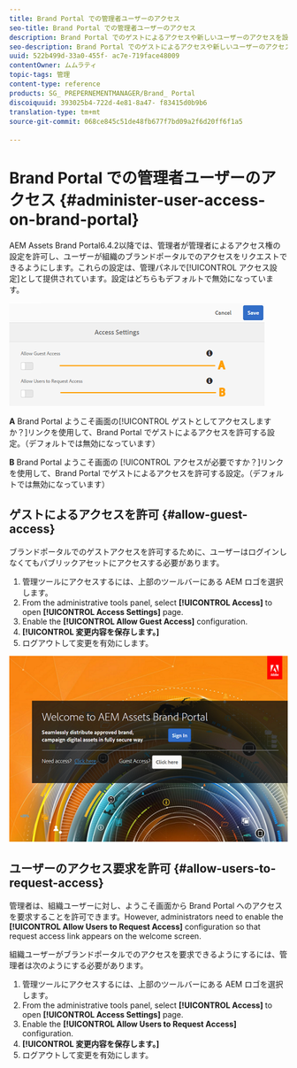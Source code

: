 ```yaml
---
title: Brand Portal での管理者ユーザーのアクセス
seo-title: Brand Portal での管理者ユーザーのアクセス
description: Brand Portal でのゲストによるアクセスや新しいユーザーのアクセスを設定します。
seo-description: Brand Portal でのゲストによるアクセスや新しいユーザーのアクセスを設定します。
uuid: 522b499d-33a0-455f- ac7e-719face48009
contentOwner: ムムラティ
topic-tags: 管理
content-type: reference
products: SG_ PREPERNEMENTMANAGER/Brand_ Portal
discoiquuid: 393025b4-722d-4e81-8a47- f83415d0b9b6
translation-type: tm+mt
source-git-commit: 068ce845c51de48fb677f7bd09a2f6d20ff6f1a5

---
```



# Brand Portal での管理者ユーザーのアクセス {#administer-user-access-on-brand-portal}

AEM Assets Brand Portal6.4.2以降では、管理者が管理者によるアクセス権の設定を許可し、ユーザーが組織のブランドポータルでのアクセスをリクエストできるようにします。これらの設定は、管理パネルで[!UICONTROL アクセス設定]として提供されています。設定はどちらもデフォルトで無効になっています。

![](assets/access-configs.png)

**A** Brand Portal ようこそ画面の[!UICONTROL ゲストとしてアクセスしますか？]リンクを使用して、Brand Portal でゲストによるアクセスを許可する設定。（デフォルトでは無効になっています）

**B** Brand Portal ようこそ画面の [!UICONTROL アクセスが必要ですか？]リンクを使用して、Brand Portal でゲストによるアクセスを許可する設定。（デフォルトでは無効になっています）

## ゲストによるアクセスを許可 {#allow-guest-access}

ブランドポータルでのゲストアクセスを許可するために、ユーザーはログインしなくてもパブリックアセットにアクセスする必要があります。

1. 管理ツールにアクセスするには、上部のツールバーにある AEM ロゴを選択します。
2. From the administrative tools panel, select **[!UICONTROL Access]** to open **[!UICONTROL Access Settings]** page.
3. Enable the **[!UICONTROL Allow Guest Access]** configuration.
4. **[!UICONTROL 変更内容を保存します。]**
5. ログアウトして変更を有効にします。

![](assets/bp-welcome-screen.png)

## ユーザーのアクセス要求を許可 {#allow-users-to-request-access}

管理者は、組織ユーザーに対し、ようこそ画面から Brand Portal へのアクセスを要求することを許可できます。However, administrators need to enable the **[!UICONTROL Allow Users to Request Access]** configuration so that request access link appears on the welcome screen.

組織ユーザーがブランドポータルでのアクセスを要求できるようにするには、管理者は次のようにする必要があります。

1. 管理ツールにアクセスするには、上部のツールバーにある AEM ロゴを選択します。
2. From the administrative tools panel, select **[!UICONTROL Access]** to open **[!UICONTROL Access Settings]** page.
3. Enable the **[!UICONTROL Allow Users to Request Access]** configuration.
4. **[!UICONTROL 変更内容を保存します。]**
5. ログアウトして変更を有効にします。
